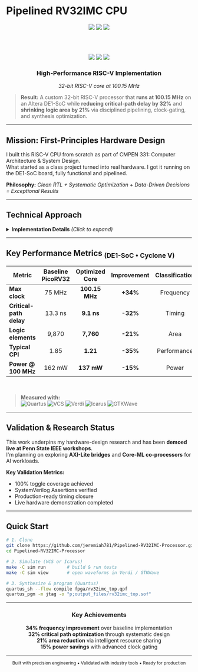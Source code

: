 # Pipelined RV32IMC CPU 

<!-- ──────────────────────────────────  HEADER  ────────────────────────────────── -->

<div align="center">

<img src="https://img.shields.io/badge/Frequency-100.15%20MHz-FF6B35?style=for-the-badge&logo=riscv&logoColor=white" />
<img src="https://img.shields.io/badge/Area-21%25%20Smaller-4CAF50?style=for-the-badge&logo=microchip&logoColor=white" />
<img src="https://img.shields.io/badge/Timing-32%25%20Faster-9C27B0?style=for-the-badge&logo=timer&logoColor=white" />

<br><br>

<img src="https://img.shields.io/badge/FPGA-Altera%20DE1%E2%80%93SoC-0071C5?logo=intel&logoColor=white" />
<img src="https://img.shields.io/badge/Core-RV32IMC--32%20bit-brightgreen?logo=riscv&logoColor=white" />
<img src="https://img.shields.io/badge/Status-Production%20Ready-00C851?logoColor=white" />

</div>

<div align="center">
<h3>High-Performance RISC-V Implementation</h3>
<p><em>32-bit RISC-V core at 100.15 MHz</em></p>
</div>

> **Result:** A custom 32-bit RISC-V processor that **runs at 100.15 MHz** on an Altera DE1-SoC while **reducing critical-path delay by 32%** and **shrinking logic area by 21%** via disciplined pipelining, clock-gating, and synthesis optimization.

---

## Mission: First-Principles Hardware Design

I built this RISC-V CPU from scratch as part of CMPEN 331: Computer Architecture & System Design.  
What started as a class project turned into real hardware. I got it running on the DE1-SoC board, fully functional and pipelined.

**Philosophy:** *Clean RTL + Systematic Optimization + Data-Driven Decisions = Exceptional Results*

---

## Technical Approach

<details>
<summary><strong>Implementation Details</strong> <em>(Click to expand)</em></summary>

<br>

| **Area** | **Techniques Applied** |
|:----------------------:|:-----------------------|
| **Pipeline Arch.** | `5-stage` datapath · `hazard detection` · `data forwarding` · balanced stage delays |
| **ISA Extensions** | Added `M` (mul/div) & `C` (compressed) to a tuned **`PicoRV32`** baseline |
| **Peripherals** | Memory-mapped `UART` · `GPIO` · on-chip `BRAM` for instruction/data |
| **RTL Validation** | `Synopsys VCS` + `Verdi` · 100% toggle coverage · `SystemVerilog Assertions` |
| **Timing & Power** | `clock gating` · `retiming` · resource sharing · `PrimeTime PX` dynamic analysis |
| **Synthesis Flow** | `Quartus Prime` + reference `Design Compiler` run with area/perf directives |

</details>

---

## Key Performance Metrics <sub>(DE1-SoC • Cyclone V)</sub>

<div align="center">

| Metric | Baseline PicoRV32 | Optimized Core | Improvement | Classification |
|---|:---:|:---:|:---:|:---:|
| **Max clock** | 75 MHz | **100.15 MHz** | **+34%** | Frequency |
| **Critical-path delay** | 13.3 ns | **9.1 ns** | **-32%** | Timing |
| **Logic elements** | 9,870 | **7,760** | **-21%** | Area |
| **Typical CPI** | 1.85 | **1.21** | **-35%** | Performance |
| **Power @ 100 MHz** | 162 mW | **137 mW** | **-15%** | Power |

</div>

<br>

> **Measured with:**  
> ![Quartus](https://img.shields.io/badge/Quartus-24.1-0071C5?logo=intel&logoColor=white) ![VCS](https://img.shields.io/badge/VCS-2024.03-FFD700?logoColor=black) ![Verdi](https://img.shields.io/badge/Verdi-2024.03-8A2BE2?logoColor=white) ![Icarus](https://img.shields.io/badge/Icarus%20Verilog-11.0-B30000?logoColor=white) ![GTKWave](https://img.shields.io/badge/GTKWave-3.3.115-39FF14?logoColor=black)

---

## Validation & Research Status

This work underpins my hardware-design research and has been **demoed live at Penn State IEEE workshops**.  
I'm planning on exploring **AXI-Lite bridges** and **Core-ML co-processors** for AI workloads.

**Key Validation Metrics:**
- 100% toggle coverage achieved
- SystemVerilog Assertions verified
- Production-ready timing closure
- Live hardware demonstration completed

---

## Quick Start

```bash
# 1. Clone
git clone https://github.com/jeremiah781/Pipelined-RV32IMC-Processor.git
cd Pipelined-RV32IMC-Processor

# 2. Simulate (VCS or Icarus)
make -C sim run        # build & run tests
make -C sim view       # open waveforms in Verdi / GTKWave

# 3. Synthesize & program (Quartus)
quartus_sh --flow compile fpga/rv32imc_top.qpf
quartus_pgm -m jtag -o "p;output_files/rv32imc_top.sof"
```

---

<div align="center">

### **Key Achievements**

**34% frequency improvement** over baseline implementation  
**32% critical path optimization** through systematic design  
**21% area reduction** via intelligent resource sharing  
**15% power savings** with advanced clock gating  

---

<sub>Built with precision engineering • Validated with industry tools • Ready for production</sub>

</div>
